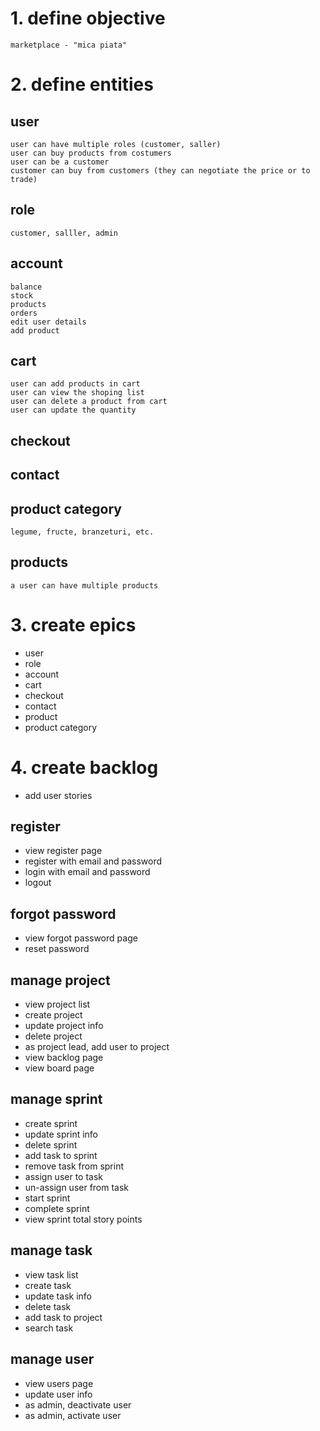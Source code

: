# 1. define objective
    marketplace - "mica piata"

# 2. define entities

## user
    user can have multiple roles (customer, saller) 
    user can buy products from costumers
    user can be a customer
    customer can buy from customers (they can negotiate the price or to trade)

## role
    customer, salller, admin

## account
    balance
    stock
    products
    orders
    edit user details
    add product

## cart
    user can add products in cart
    user can view the shoping list
    user can delete a product from cart
    user can update the quantity 

## checkout
    
## contact


## product category   
    legume, fructe, branzeturi, etc.

## products
    a user can have multiple products


# 3. create epics
- user
- role
- account
- cart
- checkout
- contact
- product
- product category

# 4. create backlog
- add user stories

## register
- view register page
- register with email and password
- login with email and password
- logout

## forgot password
- view forgot password page
- reset password

## manage project
- view project list
- create project
- update project info
- delete project
- as project lead, add user to project
- view backlog page
- view board page

## manage sprint
- create sprint
- update sprint info
- delete sprint
- add task to sprint
- remove task from sprint
- assign user to task
- un-assign user from task
- start sprint
- complete sprint
- view sprint total story points

## manage task
- view task list
- create task
- update task info
- delete task
- add task to project
- search task

## manage user
- view users page
- update user info
- as admin, deactivate user
- as admin, activate user

